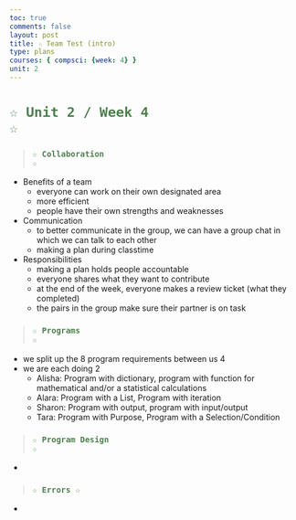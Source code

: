 ```yaml
---
toc: true
comments: false
layout: post
title: ☆ Team Test (intro)
type: plans
courses: { compsci: {week: 4} }
unit: 2
---
```

 
# <code style="color: #4e804f">☆ Unit 2 / Week 4 ☆</code>

> ### <code style="color:#4e804f;">☆ Collaboration ☆</code>
- Benefits of a team
    - everyone can work on their own designated area
    - more efficient
    - people have their own strengths and weaknesses
- Communication
    - to better communicate in the group, we can have a group chat in which we can talk to each other
    - making a plan during classtime
- Responsibilities
    - making a plan holds people accountable
    - everyone shares what they want to contribute
    - at the end of the week, everyone makes a review ticket (what they completed)
    - the pairs in the group make sure their partner is on task

> ### <code style="color:#4e804f;">☆ Programs ☆</code>
- we split up the 8 program requirements between us 4
- we are each doing 2
    - Alisha: Program with dictionary, program with function for mathematical and/or a statistical calculations
    - Alara: Program with a List, Program with iteration
    - Sharon: Program with output, program with input/output
    - Tara: Program with Purpose, Program with a Selection/Condition

> ### <code style="color:#4e804f;">☆ Program Design ☆</code>
- 

> ### <code style="color:#4e804f;">☆ Errors ☆</code>
- 